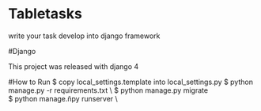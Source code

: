 # Tabletasks
write your task develop into django framework

#Django

This project was released with django 4

#How to Run
$ copy local_settings.template into local_settings.py
$  python manage.py -r requirements.txt \ 
$  python manage.py migrate \
$  python manage.ñpy runserver \
